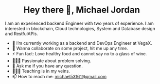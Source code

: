 <h1 align="center"> Hey there 👋, Michael Jordan </h1>
I am an experienced backend Engineer with two years of experience. I am interested in blockchain, Cloud technologies, System and Database design 
and RestfulAPIs.

- 🔭 I’m currently working as a backend and DevOps Engineer at VegaX.
- 👯 Wanna collaborate on some project, hit me up any time.
- ⚡ Fun fact: Love healthy food and cannot say no to a glass of wine.
- 👨🏽‍💻 Passionate about problem solving.
- 💬 Ask me if you have any question. 
- 👩🏽‍🏫 Teaching is in my veins.
- 📫 How to reach me: michael53161@gmail.com

